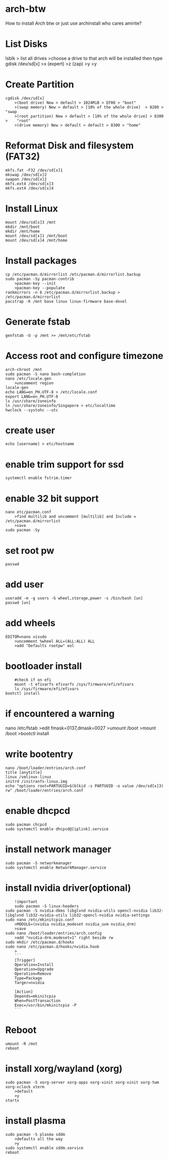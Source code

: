 # arch-btw
How to install Arch btw
or just use archinstall who cares amirite?

# List Disks
lsblk > list all drives
    >choose a drive to that arch will be installed then type gdisk /dev/sd[x]
        >x (expert)
        >z (zap)
        >y
        >y

# Create Partition
```
cgdisk /dev/sd[x]
    >(boot drive) New > default > 1024MiB > EF00 > "boot"
    >(swap memory) New > default > [10% of the whole drive]  > 8200 > "swap
    >(root partition) New > default > [10% of the whole drive] > 8300 >    "root"
    >(drive memory) New > default > default > 8300 > "home"
```

# Reformat Disk and filesystem (FAT32)
```
mkfs.fat -F32 /dev/sd[x]1
mkswap /dev/sd[x]2
swapon /dev/sd[x]2
mkfs.ext4 /dev/sd[x]3
mkfs.ext4 /dev/sd[x]4
```

# Install Linux
```
mount /dev/sd[x]3 /mnt
mkdir /mnt/boot
mkdir /mnt/home
mount /dev/sd[x]1 /mnt/boot
mount /dev/sd[x]4 /mnt/home
```
# Install packages
```
cp /etc/pacman.d/mirrorlist /etc/pacman.d/mirrorlist.backup
sudo pacman -Sy pacman-contrib
    >pacman-key --init
    >pacman-key --populate
rankmirrors -n 6 /etc/pacman.d/mirrorlist.backup > /etc/pacman.d/mirrorlist
pacstrap -K /mnt base linux linux-firmware base-devel
```

# Generate fstab
```
genfstab -U -p /mnt >> /mnt/etc/fstab
```

# Access root and configure timezone
```
arch-chroot /mnt
sudo pacman -S nano bash-completion
nano /etc/locale.gen
    >uncomment region
locale-gen
echo LANG=en_PH.UTF-8 > /etc/locale.conf
export LANG=en_PH.UTF-8
ls /usr/share/zoneinfo
ln /usr/share/zoneinfo/Singapore > etc/localtime
hwclock --systohc --utc
```

# create user
```
echo [username] > etc/hostname
```
# enable trim support for ssd
```
systemctl enable fstrim.timer
```

# enable 32 bit support
```
nano etc/pacman.conf
    >find multilib and uncomment [multilib] and Include = /etc/pacman.d/mirrorlist
    >save
sudo pacman -Sy
```

# set root pw
```
passwd
```

# add user
```
useradd -m -g users -G wheel,storage,power -s /bin/bash [un]
passwd [un]
```

# add wheels
```
EDITOR=nano visudo
    >uncomment %wheel ALL=(ALL:ALL) ALL
    >add "Defaults rootpw" eol
```
# bootloader install
```
	#check if on efi
	mount -t efivarfs efivarfs /sys/firmware/efi/efivars
	ls /sys/firmware/efi/efivars
bootctl install
```

# if encountered a warning
nano /etc/fstab
	>edit fmask=0137,dmask=0027
 	>umount /boot
	>mount /boot
 	>bootctl install

# write bootentry
```
nano /boot/loader/entries/arch.conf
title [anytitle]
linux /vmlinux-linux
initrd /initranfs-linux.img
echo "options root=PARTUUID=$(blkid -s PARTUUID -o value /dev/sd[x]3) rw" /boot/loader/entries/arch.conf
```
# enable dhcpcd
```
sudo pacman chcpcd
sudo systemctl enable dhcpcd@[iplink].service
```
# install network manager
```
sudo pacman -S networkmanager
sudo systemctl enable NetworkManager.service
```
# install nvidia driver(optional)
```
	!important
	sudo pacman -S linux-headers
sudo pacman -S nvidia-dkms libglvnd nvidia-utils opencl-nvidia lib32-libglvnd lib32-nvidia-utils lib32-opencl-nvidia nvidia-settings
sudo nano /etc/mkinitcpio.conf
	>MODULE=(nvidia nvidia_modeset nvidia_uvm nvidia_drm)
	>save
sudo nano /boot/loader/entries/arch.config
	>add "nvidia-drm.modeset=1" right beside rw
sudo mkdir /etc/pacman.d/hooks
sudo nano /etc/pacman.d/hooks/nvidia.hook
	>
	```
	[Trigger]
	Operation=Install
	Operation=Upgrade
	Operation=Remove
	Type=Package
	Targer=nvidia

	[Action]
	Depends=mkinitcpio
	When=PostTransaction
	Exec=/usr/bin/mkinitcpio -P
	```
```
# Reboot
```
umount -R /mnt
reboot
```

# install xorg/wayland (xorg)
```
sudo pacman -S xorg-server xorg-apps xorg-xinit xorg-xinit xorg-twm xorg-xclock xterm
	>default
	>y
startx
```

# install plasma
```
sudo pacman -S plasma sddm
	>defaults all the way
	>y
sudo systemctl enable sddm.service
reboot
```
